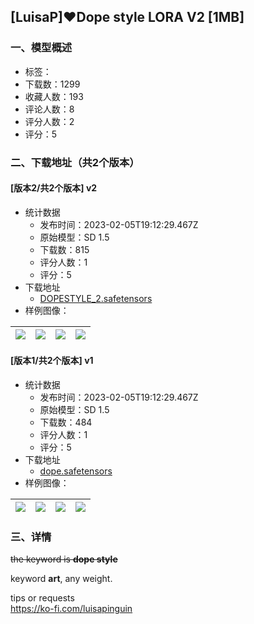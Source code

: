 ## [LuisaP]❤️Dope style LORA V2 [1MB]
### 一、模型概述

- 标签：
- 下载数：1299
- 收藏人数：193
- 评论人数：8
- 评分人数：2
- 评分：5

### 二、下载地址（共2个版本）

#### [版本2/共2个版本] v2

- 统计数据
  - 发布时间：2023-02-05T19:12:29.467Z
  - 原始模型：SD 1.5
  - 下载数：815
  - 评分人数：1
  - 评分：5
- 下载地址
  - [DOPESTYLE_2.safetensors](https://civitai.com/api/download/models/8053)
- 样例图像：

| <img src="https://image.civitai.com/xG1nkqKTMzGDvpLrqFT7WA/2408e2b9-0967-4b24-c74b-f86e602d2400/width=450/75885.jpeg" /> | <img src="https://image.civitai.com/xG1nkqKTMzGDvpLrqFT7WA/412c0c99-ff8c-4750-7179-657a7e985e00/width=450/75884.jpeg" /> | <img src="https://image.civitai.com/xG1nkqKTMzGDvpLrqFT7WA/0b4dc3a4-cd50-43ec-f448-7ae46e62b200/width=450/75883.jpeg" /> | <img src="https://image.civitai.com/xG1nkqKTMzGDvpLrqFT7WA/baf6ac75-504e-4025-fa3e-481cb22cca00/width=450/75882.jpeg" /> |
| ---- | ---- | ---- | ---- |

#### [版本1/共2个版本] v1

- 统计数据
  - 发布时间：2023-02-05T19:12:29.467Z
  - 原始模型：SD 1.5
  - 下载数：484
  - 评分人数：1
  - 评分：5
- 下载地址
  - [dope.safetensors](https://civitai.com/api/download/models/5936)
- 样例图像：

| <img src="https://image.civitai.com/xG1nkqKTMzGDvpLrqFT7WA/9fc5d66c-3427-404d-6954-be68baf9d000/width=450/50277.jpeg" /> | <img src="https://image.civitai.com/xG1nkqKTMzGDvpLrqFT7WA/bce57a96-c1d4-4df6-bc89-f9ed00dedb00/width=450/50276.jpeg" /> | <img src="https://image.civitai.com/xG1nkqKTMzGDvpLrqFT7WA/2d4d601d-4b52-4dd8-1347-e6c0a767fa00/width=450/50275.jpeg" /> | <img src="https://image.civitai.com/xG1nkqKTMzGDvpLrqFT7WA/0762dd78-eca9-4c28-5b76-155cde6f4300/width=450/50274.jpeg" /> |
| ---- | ---- | ---- | ---- |


### 三、详情
<p><s>the keyword is </s><strong><s>dope style</s></strong></p><p>keyword <strong>art</strong>, any weight.</p><p>tips or requests<br /><a target="_blank" rel="ugc" href="https://ko-fi.com/luisapinguin">https://ko-fi.com/luisapinguin</a></p>